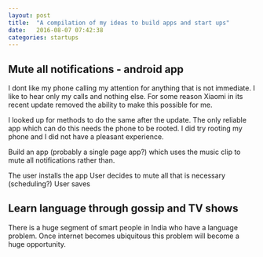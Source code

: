 ```yaml
---
layout: post
title:  "A compilation of my ideas to build apps and start ups"
date:   2016-08-07 07:42:38
categories: startups
---
```


## Mute all notifications - android app
I dont like my phone calling my attention for anything that is not immediate.
I like to hear only my calls and nothing else. For some reason Xiaomi in its
recent update removed the ability to make this possible for me.

I looked up for methods to do the same after the update. The only reliable app
which can do this needs the phone to be rooted. I did try rooting my phone and
I did not have a pleasant experience.

Build an app (probably a single page app?) which uses the music clip to mute all
notifications rather than.

The user installs the app
User decides to mute all that is necessary (scheduling?)
User saves

## Learn language through gossip and TV shows
There is a huge segment of smart people in India who have a language problem.
Once internet becomes ubiquitous this problem will become a huge opportunity.

